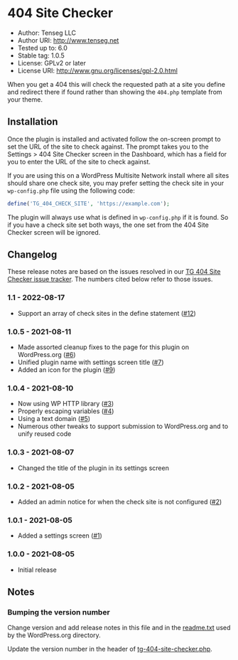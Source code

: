 # 404 Site Checker

* Author: Tenseg LLC
* Author URI: http://www.tenseg.net
* Tested up to: 6.0
* Stable tag: 1.0.5
* License: GPLv2 or later
* License URI: http://www.gnu.org/licenses/gpl-2.0.html

When you get a 404 this will check the requested path at a site you define and redirect there if found rather than showing the `404.php` template from your theme.

## Installation

Once the plugin is installed and activated follow the on-screen prompt to set the URL of the site to check against. The prompt takes you to the Settings > 404 Site Checker screen in the Dashboard, which has a field for you to enter the URL of the site to check against.

If you are using this on a WordPress Multisite Network install where all sites should share one check site, you may prefer setting the check site in your `wp-config.php` file using the following code:

```php
define('TG_404_CHECK_SITE', 'https://example.com');
```

The plugin will always use what is defined in `wp-config.php` if it is found. So if you have a check site set both ways, the one set from the 404 Site Checker screen will be ignored.

## Changelog

These release notes are based on the issues resolved in our [TG 404 Site Checker issue tracker](https://bitbucket.org/tenseg//tg-404-site-checker/issues?status=resolved&sort=-updated_on). The numbers cited below refer to those issues.

### 1.1 - 2022-08-17

* Support an array of check sites in the define statement ([#12](https://bitbucket.org/tenseg/tg-404-site-checker/issues/12/support-multiple-check-sites))

### 1.0.5 - 2021-08-11

* Made assorted cleanup fixes to the page for this plugin on WordPress.org ([#6](https://bitbucket.org/tenseg/tg-404-site-checker/issues/6/readmetxt-fixes-for-plugins-directory-page))
* Unified plugin name with settings screen title ([#7](https://bitbucket.org/tenseg/tg-404-site-checker/issues/7/remove-tg-from-plugin-name))
* Added an icon for the plugin ([#9](https://bitbucket.org/tenseg/tg-404-site-checker/issues/9/custom-icon))
### 1.0.4 - 2021-08-10

* Now using WP HTTP library ([#3](https://bitbucket.org/tenseg/tg-404-site-checker/issues/3/using-curl-instead-of-http-api))
* Properly escaping variables ([#4](https://bitbucket.org/tenseg/tg-404-site-checker/issues/4/variables-and-options-must-be-escaped-when))
* Using a text domain ([#5](https://bitbucket.org/tenseg/tg-404-site-checker/issues/5/plugin-permalink-does-not-match-text))
* Numerous other tweaks to support submission to WordPress.org and to unify reused code
### 1.0.3 - 2021-08-07

* Changed the title of the plugin in its settings screen
### 1.0.2 - 2021-08-05

* Added an admin notice for when the check site is not configured ([#2](https://bitbucket.org/tenseg/tg-404-site-checker/issues/2/inactive-warning))
### 1.0.1 - 2021-08-05

* Added a settings screen ([#1](https://bitbucket.org/tenseg/tg-404-site-checker/issues/1/configuration-page))

### 1.0.0 - 2021-08-05

* Initial release

## Notes

### Bumping the version number

Change version and add release notes in this file and in the [readme.txt](readme.txt) used by the WordPress.org directory.

Update the version number in the header of [tg-404-site-checker.php](tg-404-site-checker.php).
